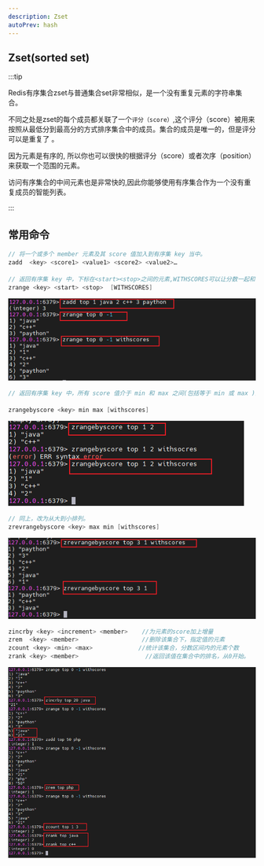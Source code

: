 ```yaml
---
description: Zset
autoPrev: hash
---
```


## Zset(sorted set)
:::tip

Redis有序集合zset与普通集合set非常相似，是一个没有重复元素的字符串集合。

不同之处是zset的每个成员都关联了一个`评分（score）`,这个评分（score）被用来按照从最低分到最高分的方式排序集合中的成员。集合的成员是唯一的，但是评分可以是重复了 。

因为元素是有序的, 所以你也可以很快的根据评分（score）或者次序（position）来获取一个范围的元素。

访问有序集合的中间元素也是非常快的,因此你能够使用有序集合作为一个没有重复成员的智能列表。

:::

## 常用命令
```java
// 将一个或多个 member 元素及其 score 值加入到有序集 key 当中。
zadd  <key> <score1> <value1> <score2> <value2>…

// 返回有序集 key 中，下标在<start><stop>之间的元素,WITHSCORES可以让分数一起和值返回到结果集
zrange <key> <start> <stop>  [WITHSCORES] 
```
![zset](/blogImg/redis/20210531113039.png)

```java
// 返回有序集 key 中，所有 score 值介于 min 和 max 之间(包括等于 min 或 max )的成员。有序集成员按 score 值递增(从小到大)次序排列。 

zrangebyscore <key> min max [withscores]
```
![zset1](/blogImg/redis/20210531114031.png)

```java
// 同上，改为从大到小排列。
zrevrangebyscore <key> max min [withscores]
```
![zset2](/blogImg/redis/20210531114653.png)
```java
zincrby <key> <increment> <member>    //为元素的score加上增量
zrem  <key> <member>                  //删除该集合下，指定值的元素  
zcount <key> <min> <max>             //统计该集合，分数区间内的元素个数 
zrank <key> <member>                   //返回该值在集合中的排名，从0开始。
```
![zset3](/blogImg/redis/20210531132835.png)